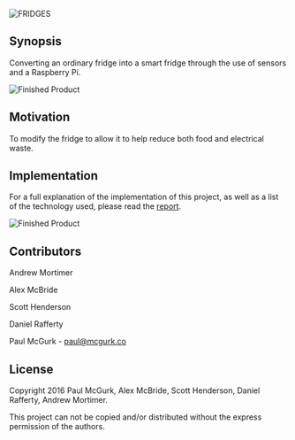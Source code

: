 ![FRIDGES](https://github.com/pmcgurk/CS413/blob/master/Images/fridgeslogo.png)
## Synopsis

Converting an ordinary fridge into a smart fridge through the use of sensors and a Raspberry Pi.

![Finished Product](http://mcgurk.co/FRIDGES/img/finished.jpg)

## Motivation

To modify the fridge to allow it to help reduce both food and electrical waste.

## Implementation

For a full explanation of the implementation of this project, as well as a list of the technology used, please read the [report](http://mcgurk.co/FRIDGES).

![Finished Product](http://mcgurk.co/FRIDGES/img/finished3.png)

## Contributors

Andrew Mortimer

Alex McBride

Scott Henderson

Daniel Rafferty

Paul McGurk - paul@mcgurk.co

## License

Copyright 2016 Paul McGurk, Alex McBride, Scott Henderson, Daniel Rafferty, Andrew Mortimer.

This project can not be copied and/or distributed without the express permission of the authors.
